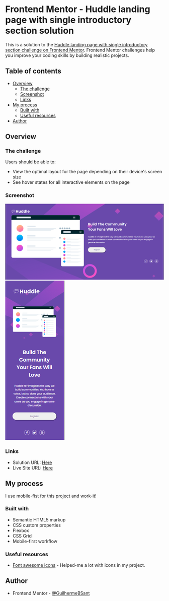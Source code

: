 # Frontend Mentor - Huddle landing page with single introductory section solution

This is a solution to the [Huddle landing page with single introductory section challenge on Frontend Mentor](https://www.frontendmentor.io/challenges/huddle-landing-page-with-a-single-introductory-section-B_2Wvxgi0). Frontend Mentor challenges help you improve your coding skills by building realistic projects. 

## Table of contents

- [Overview](#overview)
  - [The challenge](#the-challenge)
  - [Screenshot](#screenshot)
  - [Links](#links)
- [My process](#my-process)
  - [Built with](#built-with)
  - [Useful resources](#useful-resources)
- [Author](#author)

## Overview

### The challenge

Users should be able to:

- View the optimal layout for the page depending on their device's screen size
- See hover states for all interactive elements on the page

### Screenshot

![](./images/desktopprint.png)
![](./images/phoneprint.png)

### Links

- Solution URL: [Here](https://github.com/GuilhermeBSant/Huddle-landing-page-frontendmentor-solution)
- Live Site URL: [Here](https://guilhermebsant.github.io/Huddle-landing-page-frontendmentor-solution/)

## My process

I use mobile-fist for this project and work-it!

### Built with

- Semantic HTML5 markup
- CSS custom properties
- Flexbox
- CSS Grid
- Mobile-first workflow

### Useful resources

- [Font awesome icons](https://fontawesome.com/icons) - Helped-me a lot with icons in my project.

## Author

- Frontend Mentor - [@GuilhermeBSant](https://www.frontendmentor.io/profile/GuilhermeBSant)

